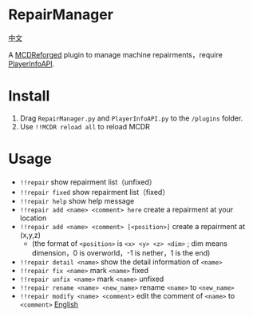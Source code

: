 # RepairManager

[中文](https://github.com/wyf0762/RepairManager/blob/master/README.md)

A [MCDReforged](https://github.com/Fallen-Breath/MCDReforged/) plugin to manage machine repairments，require [PlayerInfoAPI](https://github.com/TISUnion/PlayerInfoAPI).

# Install

1. Drag `RepairManager.py` and `PlayerInfoAPI.py` to the `/plugins` folder.
2. Use `!!MCDR reload all` to reload MCDR

# Usage

 - `!!repair` show repairment list（unfixed）
 - `!!repair fixed` show repairment list（fixed）
 - `!!repair help` show help message
 - `!!repair add <name> <comment> here` create a repairment at your location
 - `!!repair add <name> <comment> [<position>]` create a repairment at (x,y,z)
    - (the format of `<position>` is `<x> <y> <z> <dim>` ; dim means dimension，0 is overworld，-1 is nether，1 is the end)
 - `!!repair detail <name>` show the detail information of `<name>`
 - `!!repair fix <name>` mark `<name>` fixed
 - `!!repair unfix <name>` mark `<name>` unfixed
 - `!!repair rename <name> <new_name>` rename `<name>` to `<new_name>`
 - `!!repair modify <name> <comment>` edit the comment of `<name>` to `<comment>`
 [English](https://github.com/wyf0762/RepairManager/blob/master/doc/README_en.md)

